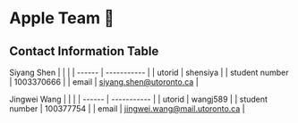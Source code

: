 # Apple Team :apple:

## Contact Information Table

Siyang Shen
| | |
| ------ | ----------- |
| utorid | shensiya |
| student number | 1003370666 |
| email | siyang.shen@utoronto.ca |

Jingwei Wang
| | |
| ------ | ----------- |
| utorid | wangj589 |
| student number | 100377754 |
| email | jingwei.wang@mail.utoronto.ca |
